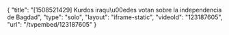 {
    "title": "[1508521429] Kurdos iraqu\u00edes votan sobre la independencia de Bagdad",
    "type": "solo",
    "layout": "iframe-static",
    "videoId": "123187605",
    "url": "\/tvpembed\/123187605"
}